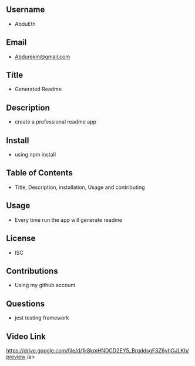 
## Username
  - AbduEth
## Email
  - Abdurekm@gmail.com
## Title
  - Generated Readme 
## Description
  - create a professional readme app
## Install
  - using npm install
## Table of Contents
  - Title, Description, installation, Usage and contributing
## Usage
  - Every time run the app will generate readme
## License
  - ISC
## Contributions
  - Using my github account
## Questions
  - jest testing framework
## Video Link
  https://drive.google.com/file/d/1k8kmHNDCD2EY5_BrqddsgF3Z6yhOJLKh/preview /a>
